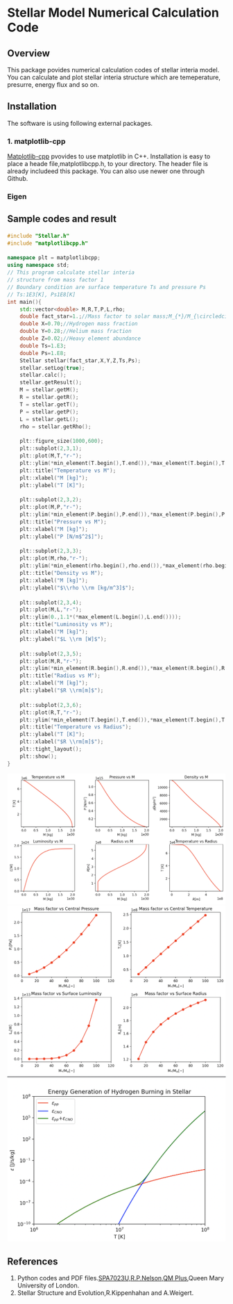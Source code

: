 # Stellar Model Numerical Calculation Code
## Overview
 This package povides numerical calculation codes of stellar interia model. You can calculate and plot stellar interia structure which are temeperature, presurre, energy flux and so on.

## Installation
 The software is using following external packages.
### 1. matplotlib-cpp
  [Matplotlib-cpp](https://github.com/lava/matplotlib-cpp) pvovides to use matplotlib in C++.
  Installation is easy to place a heade file,matplotlibcpp.h, to your directory. The header file is already includeed this package. You can also use newer one through Github. 
### Eigen
  
## Sample codes and result
```c++
#include "Stellar.h"
#include "matplotlibcpp.h"

namespace plt = matplotlibcpp;
using namespace std;
// This program calculate stellar interia
// structure from mass factor 1 
// Boundary condition are surface temperature Ts and pressure Ps
// Ts:1E3[K], Ps1E8[K]
int main(){
	std::vector<double> M,R,T,P,L,rho;
	double fact_star=1.;//Mass factor to solar mass;M_{*}/M_{\circledcirc}
	double X=0.70;//Hydrogen mass fraction
	double Y=0.28;//Helium mass fraction
	double Z=0.02;//Heavy element abundance
	double Ts=1.E3;
	double Ps=1.E8;
	Stellar stellar(fact_star,X,Y,Z,Ts,Ps);
	stellar.setLog(true);
	stellar.calc();
	stellar.getResult();
	M = stellar.getM();
	R = stellar.getR();
	T = stellar.getT();
	P = stellar.getP();
	L = stellar.getL();
	rho = stellar.getRho();

	plt::figure_size(1000,600);
	plt::subplot(2,3,1);
	plt::plot(M,T,"r-");
	plt::ylim(*min_element(T.begin(),T.end()),*max_element(T.begin(),T.end()));
	plt::title("Temperature vs M");
	plt::xlabel("M [kg]");
	plt::ylabel("T [K]");
	
	plt::subplot(2,3,2);
	plt::plot(M,P,"r-");
	plt::ylim(*min_element(P.begin(),P.end()),*max_element(P.begin(),P.end()));
	plt::title("Pressure vs M");
	plt::xlabel("M [kg]");
	plt::ylabel("P [N/m$^2$]");

	plt::subplot(2,3,3);
	plt::plot(M,rho,"r-");
	plt::ylim(*min_element(rho.begin(),rho.end()),*max_element(rho.begin(),rho.end()));
	plt::title("Density vs M");
	plt::xlabel("M [kg]");
	plt::ylabel("$\\rho \\rm [kg/m^3]$");

	plt::subplot(2,3,4);
	plt::plot(M,L,"r-");
	plt::ylim(0.,1.1*(*max_element(L.begin(),L.end())));
	plt::title("Luminosity vs M");
	plt::xlabel("M [kg]");
	plt::ylabel("$L \\rm [W]$");

	plt::subplot(2,3,5);
	plt::plot(M,R,"r-");
	plt::ylim(*min_element(R.begin(),R.end()),*max_element(R.begin(),R.end()));
	plt::title("Radius vs M");
	plt::xlabel("M [kg]");
	plt::ylabel("$R \\rm[m]$");

	plt::subplot(2,3,6);
	plt::plot(R,T,"r-");
	plt::ylim(*min_element(T.begin(),T.end()),*max_element(T.begin(),T.end()));
	plt::title("Temperature vs Radius");
	plt::ylabel("T [K]");
	plt::xlabel("$R \\rm[m]$");
	plt::tight_layout();
	plt::show();
}

```
<img src="https://github.com/taketoe/stellarmodel/blob/master/example/sun.png" width="600px">
<img src="https://github.com/taketoe/stellarmodel/blob/master/example/sun10_100.png" width="600px">
<img src="https://github.com/taketoe/stellarmodel/blob/master/example/energy_gen_KIP.png" width="600px">

## References
 1. Python codes and PDF files.[SPA7023U,R.P.Nelson,QM Plus](https://2019.qmplus.qmul.ac.uk/course/view.php?id=9017),Queen Mary University of London.
 2. Stellar Structure and Evolution,R.Kippenhahan and A.Weigert.

